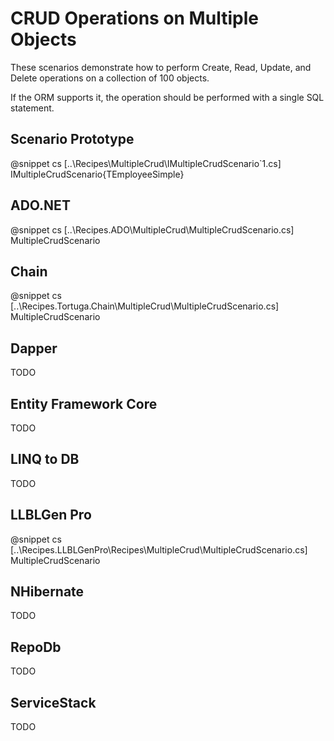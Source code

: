 ﻿# CRUD Operations on Multiple Objects

These scenarios demonstrate how to perform Create, Read, Update, and Delete operations on a collection of 100 objects. 

If the ORM supports it, the operation should be performed with a single SQL statement.

## Scenario Prototype

@snippet cs [..\Recipes\MultipleCrud\IMultipleCrudScenario`1.cs] IMultipleCrudScenario{TEmployeeSimple}

## ADO.NET

@snippet cs [..\Recipes.ADO\MultipleCrud\MultipleCrudScenario.cs] MultipleCrudScenario

## Chain

@snippet cs [..\Recipes.Tortuga.Chain\MultipleCrud\MultipleCrudScenario.cs] MultipleCrudScenario

## Dapper

TODO

## Entity Framework Core

TODO

## LINQ to DB

TODO

## LLBLGen Pro 

@snippet cs [..\Recipes.LLBLGenPro\Recipes\MultipleCrud\MultipleCrudScenario.cs] MultipleCrudScenario

## NHibernate

TODO

## RepoDb

TODO

## ServiceStack

TODO
